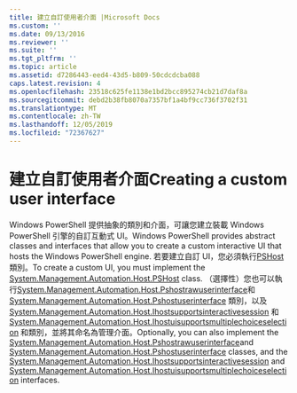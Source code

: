 ```yaml
---
title: 建立自訂使用者介面 |Microsoft Docs
ms.custom: ''
ms.date: 09/13/2016
ms.reviewer: ''
ms.suite: ''
ms.tgt_pltfrm: ''
ms.topic: article
ms.assetid: d7286443-eed4-43d5-b809-50cdcdcba088
caps.latest.revision: 4
ms.openlocfilehash: 23518c625fe1138e1bd2bcc895274cb21d7daf8a
ms.sourcegitcommit: debd2b38fb8070a7357bf1a4bf9cc736f3702f31
ms.translationtype: MT
ms.contentlocale: zh-TW
ms.lasthandoff: 12/05/2019
ms.locfileid: "72367627"
---
```

# <a name="creating-a-custom-user-interface"></a><span data-ttu-id="c31b3-102">建立自訂使用者介面</span><span class="sxs-lookup"><span data-stu-id="c31b3-102">Creating a custom user interface</span></span>

<span data-ttu-id="c31b3-103">Windows PowerShell 提供抽象的類別和介面，可讓您建立裝載 Windows PowerShell 引擎的自訂互動式 UI。</span><span class="sxs-lookup"><span data-stu-id="c31b3-103">Windows PowerShell provides abstract classes and interfaces that allow you to create a custom interactive UI that hosts the Windows PowerShell engine.</span></span> <span data-ttu-id="c31b3-104">若要建立自訂 UI，您必須執行[PSHost](/dotnet/api/System.Management.Automation.Host.PSHost)類別。</span><span class="sxs-lookup"><span data-stu-id="c31b3-104">To create a custom UI, you must implement the [System.Management.Automation.Host.PSHost](/dotnet/api/System.Management.Automation.Host.PSHost) class.</span></span> <span data-ttu-id="c31b3-105">（選擇性）您也可以執行[System.Management.Automation.Host.Pshostrawuserinterface](/dotnet/api/System.Management.Automation.Host.PSHostRawUserInterface)和 [System.Management.Automation.Host.Pshostuserinterface](/dotnet/api/System.Management.Automation.Host.PSHostUserInterface) 類別，以及 [System.Management.Automation.Host.Ihostsupportsinteractivesession](/dotnet/api/System.Management.Automation.Host.IHostSupportsInteractiveSession) 和 [System.Management.Automation.Host.Ihostuisupportsmultiplechoiceselection](/dotnet/api/System.Management.Automation.Host.IHostUISupportsMultipleChoiceSelection) 和類別，並將其命名為管理介面。</span><span class="sxs-lookup"><span data-stu-id="c31b3-105">Optionally, you can also implement the [System.Management.Automation.Host.Pshostrawuserinterface](/dotnet/api/System.Management.Automation.Host.PSHostRawUserInterface)and [System.Management.Automation.Host.Pshostuserinterface](/dotnet/api/System.Management.Automation.Host.PSHostUserInterface) classes, and the [System.Management.Automation.Host.Ihostsupportsinteractivesession](/dotnet/api/System.Management.Automation.Host.IHostSupportsInteractiveSession) and [System.Management.Automation.Host.Ihostuisupportsmultiplechoiceselection](/dotnet/api/System.Management.Automation.Host.IHostUISupportsMultipleChoiceSelection) interfaces.</span></span>
